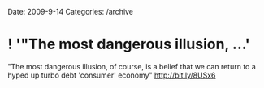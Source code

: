 Date: 2009-9-14
Categories: /archive

# ! '"The most dangerous illusion, ...'

"The most dangerous illusion, of course, is a belief that we can return to a hyped up turbo debt 'consumer' economy"  <a href="http://bit.ly/8USx6" rel="nofollow">http://bit.ly/8USx6</a>
